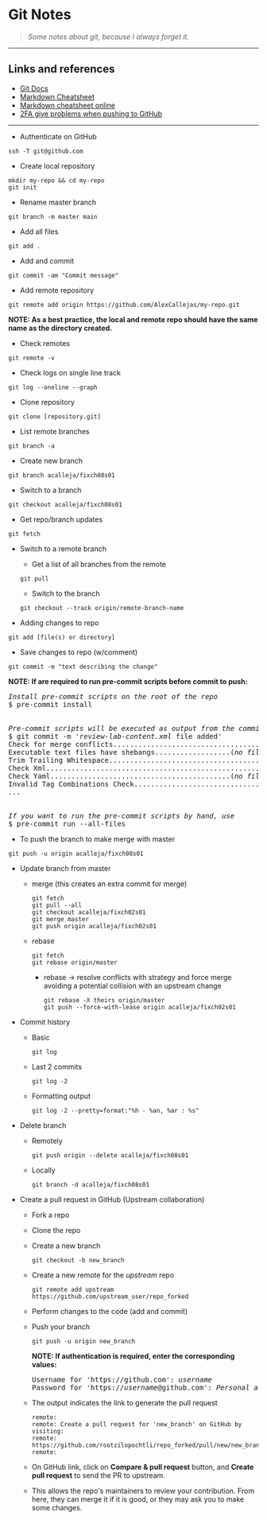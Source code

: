 # Git Notes

>_Some notes about git, because I always forget it._

---
## Links and references

- [Git Docs](https://git-scm.com/doc)
- [Markdown Cheatsheet](https://github.com/adam-p/markdown-here/wiki/Markdown-Cheatsheet)
- [Markdown cheatsheet online](https://guides.github.com/pdfs/markdown-cheatsheet-online.pdf)
- [2FA give problems when pushing to GitHub](https://stackoverflow.com/questions/40950497/2fa-give-problems-when-pushing-to-github)

---

- Authenticate on GitHub
```
ssh -T git@github.com
```

- Create local repository
```
mkdir my-repo && cd my-repo
git init
```

- Rename master branch
```
git branch -m master main
```

- Add all files
```
git add .
```

- Add and commit
```
git commit -am "Commit message"
```

- Add remote repository
```
git remote add origin https://github.com/AlexCallejas/my-repo.git
```
**NOTE: As a best practice, the local and remote repo should have the same name as the directory created.**

- Check remotes
```
git remote -v
```

- Check logs on single line track
```
git log --oneline --graph
```

- Clone repository
```
git clone [repository.git]
```

- List remote branches
```
git branch -a
```

- Create new branch
```
git branch acalleja/fixch08s01
```

- Switch to a branch
```
git checkout acalleja/fixch08s01
```

- Get repo/branch updates
```
git fetch
```

- Switch to a remote branch
  - Get a list of all branches from the remote
  ```
  git pull
  ```
  - Switch to the branch
  ```
  git checkout --track origin/remote-branch-name
  ```

- Adding changes to repo
```
git add [file(s) or directory]
```

- Save changes to repo (w/comment)
```
git commit -m "text describing the change"
```

**NOTE: If are required to run pre-commit scripts before commit to push:**
<pre>
<i>Install pre-commit scripts on the root of the repo</i>
$ pre-commit install
<br>
<i>Pre-commit scripts will be executed as output from the commit</i>
$ git commit -m '<i>review-lab-content.xml</i> file added'
Check for merge conflicts................................................<b>Passed</b>
Executable text files have shebangs..................(<i>no files to check</i>)<b>Skipped</b>
Trim Trailing Whitespace.................................................<b>Passed</b>
Check Xml................................................................<b>Passed</b>
Check Yaml...........................................(<i>no files to check</i>)<b>Skipped</b>
Invalid Tag Combinations Check...........................................<b>Passed</b>
<i>...</i>
<br>
<i>If you want to run the pre-commit scripts by hand, use</i>
$ pre-commit run --all-files
</pre>

- To push the branch to make merge with master
```
git push -u origin acalleja/fixch08s01
```

- Update branch from master
  - merge (this creates an extra commit for merge)
    ```
    git fetch
    git pull --all
    git checkout acalleja/fixch02s01
    git merge master
    git push origin acalleja/fixch02s01
    ```
  - rebase
    ```
    git fetch
    git rebase origin/master
    ```

    - rebase → resolve conflicts with strategy and force merge avoiding a potential collision with an upstream change
      ```
      git rebase -X theirs origin/master
      git push --force-with-lease origin acalleja/fixch02s01
      ```

- Commit history
  - Basic
    ```
    git log
    ```
  - Last 2 commits
    ```
    git log -2
    ```
  - Formatting output
    ```
    git log -2 --pretty=format:"%h - %an, %ar : %s"
    ```

- Delete branch
  - Remotely
    ```
    git push origin --delete acalleja/fixch08s01
    ```
  - Locally
    ```
    git branch -d acalleja/fixch08s01
    ```

- Create a pull request in GitHub (Upstream collaboration)
  - Fork a repo

  - Clone the repo

  - Create a new branch
    ```
    git checkout -b new_branch
    ```

  - Create a new remote for the <i>upstream</i> repo
    ```
    git remote add upstream https://github.com/upstream_user/repo_forked
    ```

  - Perform changes to the code (add and commit)

  - Push your branch
    ```
    git push -u origin new_branch
    ```

    **NOTE: If authentication is required, enter the corresponding values:**
    <pre>
    Username for 'https://github.com': <i>username</i>
    Password for 'https://<i>username</i>@github.com': <i>Personal access token</i>
    </pre>

  - The output indicates the link to generate the pull request
    ```
    remote:
    remote: Create a pull request for 'new_branch' on GitHub by visiting:
    remote:      https://github.com/rootzilopochtli/repo_forked/pull/new/new_branch
    remote:
    ```

  - On GitHub link, click on **Compare & pull request** button, and **Create pull request** to send the PR to upstream.
  
  - This allows the repo's maintainers to review your contribution. From here, they can merge it if it is good, or they may ask you to make some changes.
